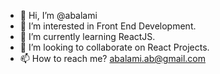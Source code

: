 - 👋 Hi, I’m @abalami
- 👀 I’m interested in Front End Development.
- 🌱 I’m currently learning ReactJS.
- 💞️ I’m looking to collaborate on React Projects.
- 📫 How to reach me? abalami.ab@gmail.com

<!---
abalami/abalami is a ✨ special ✨ repository because its `README.md` (this file) appears on your GitHub profile.
You can click the Preview link to take a look at your changes.
--->
